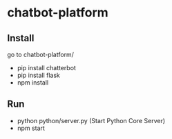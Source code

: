 # chatbot-platform

## Install

go to chatbot-platform/

- pip install chatterbot
- pip install flask
- npm install

## Run

- python python/server.py  (Start Python Core Server)
- npm start


 
